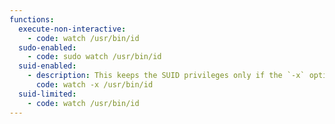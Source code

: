 ```yaml
---
functions:
  execute-non-interactive:
    - code: watch /usr/bin/id
  sudo-enabled:
    - code: sudo watch /usr/bin/id
  suid-enabled:
    - description: This keeps the SUID privileges only if the `-x` option is present.
      code: watch -x /usr/bin/id
  suid-limited:
    - code: watch /usr/bin/id
---
```

